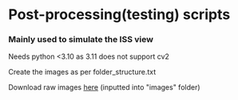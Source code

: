 # Post-processing(testing) scripts
### Mainly used to simulate the ISS view

Needs python <3.10 as 3.11 does not support cv2



Create the images as per folder_structure.txt



Download raw images [here](https://s3.eu-west-2.amazonaws.com/learning-resources-production/projects/astropi-ndvi/2cc9d1033d9c4f05388632e7912a4bb5531b3d94/en/resources/astropi-ndvi-en-resources.zip) (inputted into "images" folder)